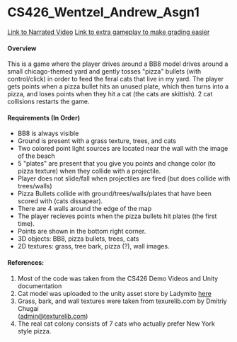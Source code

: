 # CS426_Wentzel_Andrew_Asgn1

[Link to Narrated Video](https://youtu.be/SdQQ3lPhWls)
[Link to extra gameplay to make grading easier](https://youtu.be/Yf8uR38OHKQ)

#### Overview
This is a game where the player drives around a BB8 model drives around a small chicago-themed yard and gently tosses "pizza" bullets (with control/click) in order to feed the feral cats that live in my yard.   The player gets points when a pizza bullet hits an unused plate, which then turns into a pizza, and loses points when they hit a cat (the cats are skittish).  2 cat collisions restarts the game.

#### Requirements (In Order)

 - BB8 is always visible
 - Ground is present with a grass texture, trees, and cats
 - Two colored point light sources are located near the wall with the image of the beach
 - 5 "plates" are present that you give you points and change color (to pizza texture) when they collide with a projectile.
 - Player does not slide/fall when projectiles are fired (but does collide with trees/walls)
 - Pizza Bullets collide with ground/trees/walls/plates that have been scored with (cats dissapear).
 - There are 4 walls around the edge of the map 
 - The player recieves points when the pizza bullets hit plates (the first time).
 - Points are shown in the bottom right corner.
 - 3D objects: BB8, pizza bullets, trees, cats
 - 2D textures: grass, tree bark, pizza (?), wall images.

#### References:

 1. Most of the code was taken from the CS426 Demo Videos and Unity documentation
 2. Cat model was uploaded to the unity asset store by Ladymito [here](https://assetstore.unity.com/packages/3d/characters/animals/mammals/free-chibi-cat-165490#content)
 3. Grass, bark, and wall textures were taken from texurelib.com by Dmitriy Chugai  
(admin@texturelib.com)
4. The real cat colony consists of 7 cats who actually prefer New York style pizza.

